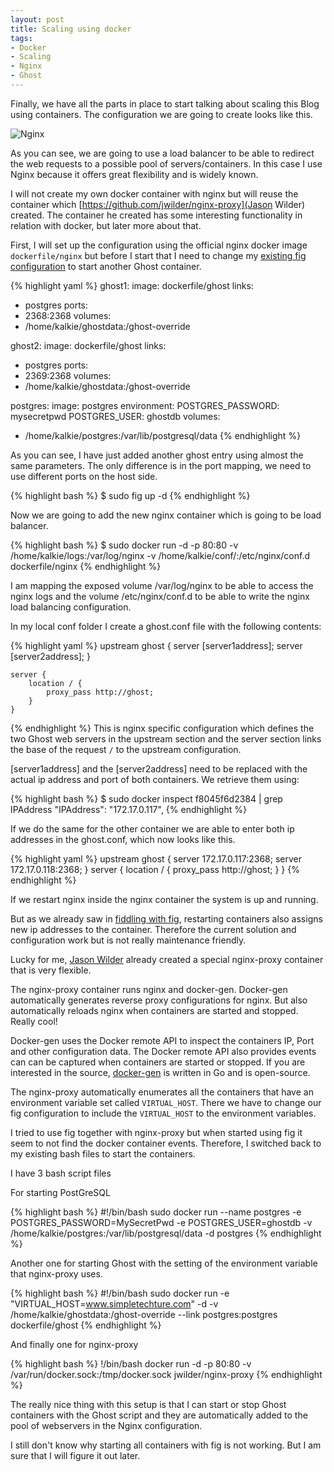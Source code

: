 ```yaml
---
layout: post
title: Scaling using docker
tags:
- Docker
- Scaling
- Nginx
- Ghost
---
```


Finally, we have all the parts in place to start talking about scaling this Blog using containers. The configuration we are going to create looks like this.

![Nginx](../../../img/DockerScalingWithNGinx.png)

As you can see, we are going to use a load balancer to be able to redirect the web requests to a possible pool of servers/containers. In this case I use Nginx because it offers great flexibility and is widely known.

I will not create my own docker container with nginx but will reuse the container which [https://github.com/jwilder/nginx-proxy](Jason Wilder) created. The container he created has some interesting functionality in relation with docker, but later more about that.

First, I will set up the configuration using the official nginx docker image ```dockerfile/nginx``` but before I start that I need to change my [existing fig configuration](http://www.simpletechture.com/fiddling-with-fig/) to start another Ghost container. 


{% highlight yaml %}
ghost1:
  image: dockerfile/ghost
  links:
   - postgres
  ports:
   - 2368:2368
  volumes:
   - /home/kalkie/ghostdata:/ghost-override

ghost2:
  image: dockerfile/ghost
  links:
   - postgres
  ports:
   - 2369:2368
  volumes:
   - /home/kalkie/ghostdata:/ghost-override

postgres:
  image: postgres
  environment:
    POSTGRES_PASSWORD: mysecretpwd
    POSTGRES_USER: ghostdb
  volumes:
   - /home/kalkie/postgres:/var/lib/postgresql/data
{% endhighlight %}

As you can see, I have just added another ghost entry using almost the same parameters. The only difference is in the port mapping, we need to use different ports on the host side.

{% highlight bash %}
$ sudo fig up -d
{% endhighlight %}

Now we are going to add the new nginx container which is going to be load balancer.  

{% highlight bash %}
$ sudo docker run -d -p 80:80 -v /home/kalkie/logs:/var/log/nginx 
  -v /home/kalkie/conf/:/etc/nginx/conf.d dockerfile/nginx
{% endhighlight %}

I am mapping the exposed volume /var/log/nginx to be able to access the nginx logs and the volume /etc/nginx/conf.d to be able to write the nginx load balancing configuration.

In my local conf folder I create a ghost.conf file with the following contents:

{% highlight yaml %}
    upstream ghost {
        server [server1address];
        server [server2address];
    }

    server {
        location / {
            proxy_pass http://ghost;
        }
    }
{% endhighlight %}
This is nginx specific configuration which defines the two Ghost web servers in the upstream section and the server section links the base of the request ```/``` to the upstream configuration.

[server1address] and the [server2address] need to be replaced with the actual ip address and port of both containers. We retrieve them using:

{% highlight bash %}
$ sudo docker inspect f8045f6d2384 | grep IPAddress
        "IPAddress": "172.17.0.117",
{% endhighlight %}

If we do the same for the other container we are able to enter both ip addresses in the ghost.conf, which now looks like this.

{% highlight yaml %}
    upstream ghost {
        server 172.17.0.117:2368;
        server 172.17.0.118:2368;
    }
    server {
        location / {
            proxy_pass http://ghost;
        }
    }
{% endhighlight %}

If we restart nginx inside the nginx container the system is up and running.

But as we already saw in [fiddling with fig](http://www.simpletechture.com/fiddling-with-fig/), restarting containers also assigns new ip addresses to the container. Therefore the current solution and configuration work but is not really maintenance friendly.

Lucky for me, [Jason Wilder](https://github.com/jwilder/nginx-proxy) already created a special nginx-proxy container that is very flexible. 

The nginx-proxy container runs nginx and docker-gen. Docker-gen automatically generates reverse proxy configurations for nginx. But also automatically reloads nginx when containers are started and stopped. Really cool!

Docker-gen uses the Docker remote API to inspect the containers IP, Port and other configuration data. The Docker remote API also provides events can can be captured when containers are started or stopped. If you are interested in the source, [docker-gen](https://github.com/jwilder/docker-gen) is written in Go and is open-source.

The nginx-proxy automatically enumerates all the containers that have an environment variable set called ```VIRTUAL_HOST```. There we have to change our fig configuration to include the ```VIRTUAL_HOST``` to the environment variables.

I tried to use fig together with nginx-proxy but when started using fig it seem to not find the docker container events. Therefore, I switched back to my existing bash files to start the containers. 

I have 3 bash script files

For starting PostGreSQL

{% highlight bash %}
#!/bin/bash
sudo docker run --name postgres -e POSTGRES_PASSWORD=MySecretPwd -e POSTGRES_USER=ghostdb 
   -v /home/kalkie/postgres:/var/lib/postgresql/data -d postgres
{% endhighlight %}

Another one for starting Ghost with the setting of the environment variable that nginx-proxy uses.

{% highlight bash %}
#!/bin/bash
sudo docker run -e "VIRTUAL_HOST=www.simpletechture.com" -d 
   -v /home/kalkie/ghostdata:/ghost-override --link postgres:postgres dockerfile/ghost
{% endhighlight %}

And finally one for nginx-proxy

{% highlight bash %}
!/bin/bash
docker run -d -p 80:80 -v /var/run/docker.sock:/tmp/docker.sock jwilder/nginx-proxy
{% endhighlight %}

The really nice thing with this setup is that I can start or stop Ghost containers with the Ghost script and they are automatically added to the pool of webservers in the Nginx configuration.

I still don't know why starting all containers with fig is not working. But I am sure that I will figure it out later. 